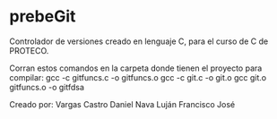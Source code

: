 # prebeGit

Controlador de versiones creado en lenguaje C, para el curso de C de PROTECO.

Corran estos comandos en la carpeta donde tienen el proyecto para compilar:
	gcc -c gitfuncs.c -o gitfuncs.o
	gcc -c git.c -o git.o
	gcc git.o gitfuncs.o -o gitfdsa
	
Creado por:
Vargas Castro Daniel
Nava Luján Francisco José
